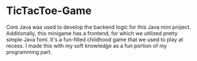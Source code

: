 # TicTacToe-Game

Core Java was used to develop the backend logic for this Java mini project.
Additionally, this minigame has a frontend, for which we utilized pretty simple Java fxml.
It's a fun-filled childhood game that we used to play at recess. 
I made this with my soft knowledge as a fun portion of my programming part.
